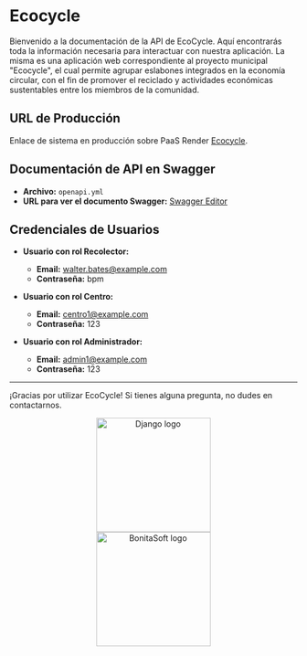 # Ecocycle
Bienvenido a la documentación de la API de EcoCycle. Aquí encontrarás toda la información necesaria para interactuar con nuestra aplicación.
La misma es una aplicación web correspondiente al proyecto municipal "Ecocycle", el cual permite agrupar eslabones integrados en la economía circular, con el fin de promover el reciclado y actividades económicas sustentables entre los miembros de la comunidad.


## URL de Producción

Enlace de sistema en producción sobre PaaS Render [Ecocycle](https://django-app-aer5.onrender.com).

## Documentación de API en Swagger

- **Archivo:** `openapi.yml`
- **URL para ver el documento Swagger:** [Swagger Editor](https://editor.swagger.io/)

## Credenciales de Usuarios

- **Usuario con rol Recolector:**
  - **Email:** walter.bates@example.com
  - **Contraseña:** bpm

- **Usuario con rol Centro:**
  - **Email:** centro1@example.com
  - **Contraseña:** 123

- **Usuario con rol Administrador:**
  - **Email:** admin1@example.com
  - **Contraseña:** 123

---

¡Gracias por utilizar EcoCycle! Si tienes alguna pregunta, no dudes en contactarnos.



<center>
    <img width="200" src="https://1000marcas.net/wp-content/uploads/2021/06/Django-Logo.png" alt="Django logo" />
</center>
<center>
    <img width="200" src="https://es.bonitasoft.com/themes/bonitasoft2022/images/logo_bonitasoft.png" alt="BonitaSoft logo" />
</center>